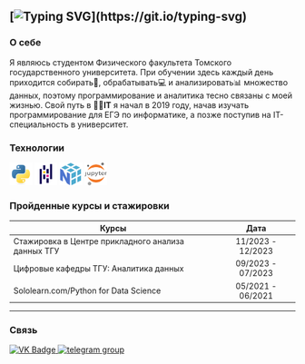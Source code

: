 [![Typing SVG](https://readme-typing-svg.herokuapp.com?font=Fira+Code&pause=1000&random=false&width=435&lines=%D0%9F%D1%80%D0%B8%D0%B2%D0%B5%D1%82%2C+%D0%BC%D0%B5%D0%BD%D1%8F+%D0%B7%D0%BE%D0%B2%D1%83%D1%82+%D0%95%D0%B3%D0%BE%D1%80!)](https://git.io/typing-svg)
---

### О себе
Я являюсь студентом Физического факультета Томского государственного университета. При обучении здесь каждый день приходится собирать🔎, обрабатывать:computer: и анализировать:bar_chart: множество данных, поэтому программирование и аналитика тесно связаны с моей жизнью. Свой путь в 👨‍💻<b>IT</b> я начал
в 2019 году, начав изучать программирование для ЕГЭ по информатике, а позже поступив на IT-специальность в университет.

### Технологии
<div>
  <img src="https://github.com/devicons/devicon/blob/master/icons/python/python-original.svg" title="Python" alt="Python" height=40 width=40>
  <img src="https://github.com/devicons/devicon/blob/master/icons/pandas/pandas-original.svg" title="Pandas" alt="Pandas" height=40 width=40>
  <img src="https://github.com/devicons/devicon/blob/master/icons/numpy/numpy-original.svg" title="Numpy" alt="Numpy" height=40 width=40>
  <img src="https://github.com/devicons/devicon/blob/master/icons/jupyter/jupyter-original-wordmark.svg" title="Jupyter" alt="Jupyter" height=40 width=40>
</div>

### Пройденные курсы и стажировки
| Курсы                                              | Дата              |
| -------------------------------------------------  | :---------------: |
| Стажировка в Центре прикладного анализа данных ТГУ | 11/2023 - 12/2023 |
| Цифровые кафедры ТГУ: Аналитика данных             | 09/2023 - 07/2023 |
| Sololearn.com/Python for Data Science              | 05/2021 - 06/2021 |
---
### Связь
<div id='connection'>
  <a href="https://vk.com/egore0000">
    <img src="https://cdn-icons-png.flaticon.com/512/145/145813.png" width="40" height="40" alt="VK Badge"/>
  </a>
  <a href="https://t.me/Egore0000">
    <img src="https://cdn-icons-png.flaticon.com/512/2111/2111646.png" width="40" height="40" alt="telegram group" />
</div>

<!--
### GitHub статистика
<table>
  <tr>
    <td>
      <img align="left" src="http://github-readme-streak-stats.herokuapp.com?user=Egore000y&theme=dark&background=000000" alt="webDev's Github stats" />
    </td>
    <td>
      <img height="195px" align="right" alt="webDev's Github Languages" src="https://github-readme-stats-sigma-five.vercel.app/api/top-langs/?username=Egore000&layout=compact&theme=vision-friendly-dark" />
    </td>
  </tr>
</table>
-->

<!--
### Оглавление
  - [Введение] (#about)
  - [Проекты] (#projects)
  - [Учебные проекты] (#study-projects)
  - [Сертификаты] (#certificates))
-->
